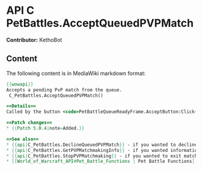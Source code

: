 # API C PetBattles.AcceptQueuedPVPMatch

**Contributor:** KethoBot

## Content

The following content is in MediaWiki markdown format:

```mediawiki
{{wowapi}}
Accepts a pending PvP match from the queue.
 C_PetBattles.AcceptQueuedPVPMatch()

==Details==
Called by the button <code>PetBattleQueueReadyFrame.AcceptButton:Click()</code>.

==Patch changes==
* {{Patch 5.0.4|note=Added.}}

==See also==
* {{api|C_PetBattles.DeclineQueuedPVPMatch}} - if you wanted to decline the queue instead of accept it
* {{api|C_PetBattles.GetPVPMatchmakingInfo}} - if you wanted information about the current queue status
* {{api|C_PetBattles.StopPVPMatchmaking}} - if you wanted to exit matchmaking altogether
* [[World_of_Warcraft_API#Pet_Battle_Functions | Pet Battle Functions]]
```